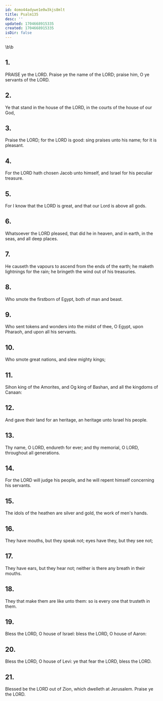 ```yaml
---
id: 4omo44adywe1e0w3kjs8mlt
title: Psalm135
desc: ''
updated: 1704668915335
created: 1704668915335
isDir: false
---
```

\b\b
## 1.
PRAISE ye the LORD.  Praise ye the name of the LORD; praise him, O ye servants of the LORD.
## 2.
Ye that stand in the house of the LORD, in the courts of the house of our God,
## 3.
Praise the LORD; for the LORD is good: sing praises unto his name; for it is pleasant.
## 4.
For the LORD hath chosen Jacob unto himself, and Israel for his peculiar treasure.
## 5.
For I know that the LORD is great, and that our Lord is above all gods.
## 6.
Whatsoever the LORD pleased, that did he in heaven, and in earth, in the seas, and all deep places.
## 7.
He causeth the vapours to ascend from the ends of the earth; he maketh lightnings for the rain; he bringeth the wind out of his treasuries.
## 8.
Who smote the firstborn of Egypt, both of man and beast.
## 9.
Who sent tokens and wonders into the midst of thee, O Egypt, upon Pharaoh, and upon all his servants.
## 10.
Who smote great nations, and slew mighty kings;
## 11.
Sihon king of the Amorites, and Og king of Bashan, and all the kingdoms of Canaan:
## 12.
And gave their land for an heritage, an heritage unto Israel his people.
## 13.
Thy name, O LORD, endureth for ever; and thy memorial, O LORD, throughout all generations.
## 14.
For the LORD will judge his people, and he will repent himself concerning his servants.
## 15.
The idols of the heathen are silver and gold, the work of men's hands.
## 16.
They have mouths, but they speak not; eyes have they, but they see not;
## 17.
They have ears, but they hear not; neither is there any breath in their mouths.
## 18.
They that make them are like unto them: so is every one that trusteth in them.
## 19.
Bless the LORD, O house of Israel: bless the LORD, O house of Aaron:
## 20.
Bless the LORD, O house of Levi: ye that fear the LORD, bless the LORD.
## 21.
Blessed be the LORD out of Zion, which dwelleth at Jerusalem.  Praise ye the LORD.

